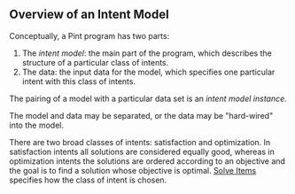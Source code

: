 ## Overview of an Intent Model

Conceptually, a Pint program has two parts:

1. The _intent model_: the main part of the program, which describes the structure of a particular class of intents.
1. The data: the input data for the model, which specifies one particular intent with this class of intents.

The pairing of a model with a particular data set is an _intent model instance_.

The model and data may be separated, or the data may be "hard-wired" into the model.

There are two broad classes of intents: satisfaction and optimization. In satisfaction intents all solutions are considered equally good, whereas in optimization intents the solutions are ordered according to an objective and the goal is to find a solution whose objective is optimal. [Solve Items](items/solve.md) specifies how the class of intent is chosen.
